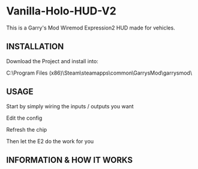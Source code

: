 # Vanilla-Holo-HUD-V2
This is a Garry's Mod Wiremod Expression2 HUD made for vehicles.

## INSTALLATION
Download the Project and install into:

C:\Program Files (x86)\Steam\steamapps\common\GarrysMod\garrysmod\

## USAGE

Start by simply wiring the inputs / outputs you want

Edit the config

Refresh the chip

Then let the E2 do the work for you

## INFORMATION & HOW IT WORKS
